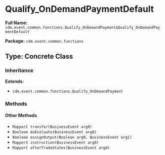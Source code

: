 # Qualify_OnDemandPaymentDefault

**Full Name:** `cdm.event.common.functions.Qualify_OnDemandPayment$Qualify_OnDemandPaymentDefault`

**Package:** `cdm.event.common.functions`

## Type: Concrete Class

### Inheritance

**Extends:**
- `cdm.event.common.functions.Qualify_OnDemandPayment`

### Methods

#### Other Methods

- `MapperC transfer(BusinessEvent arg0)`
- `Boolean doEvaluate(BusinessEvent arg0)`
- `Boolean assignOutput(Boolean arg0, BusinessEvent arg1)`
- `MapperS instruction(BusinessEvent arg0)`
- `MapperC afterTradeStates(BusinessEvent arg0)`

